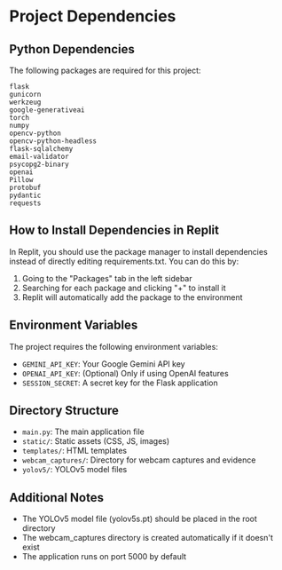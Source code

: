 # Project Dependencies

## Python Dependencies
The following packages are required for this project:

```
flask
gunicorn
werkzeug
google-generativeai
torch
numpy
opencv-python
opencv-python-headless
flask-sqlalchemy
email-validator
psycopg2-binary
openai
Pillow
protobuf
pydantic
requests
```

## How to Install Dependencies in Replit

In Replit, you should use the package manager to install dependencies instead of directly editing requirements.txt. You can do this by:

1. Going to the "Packages" tab in the left sidebar
2. Searching for each package and clicking "+" to install it
3. Replit will automatically add the package to the environment

## Environment Variables

The project requires the following environment variables:

- `GEMINI_API_KEY`: Your Google Gemini API key
- `OPENAI_API_KEY`: (Optional) Only if using OpenAI features
- `SESSION_SECRET`: A secret key for the Flask application

## Directory Structure

- `main.py`: The main application file
- `static/`: Static assets (CSS, JS, images)
- `templates/`: HTML templates
- `webcam_captures/`: Directory for webcam captures and evidence
- `yolov5/`: YOLOv5 model files

## Additional Notes

- The YOLOv5 model file (yolov5s.pt) should be placed in the root directory
- The webcam_captures directory is created automatically if it doesn't exist
- The application runs on port 5000 by default